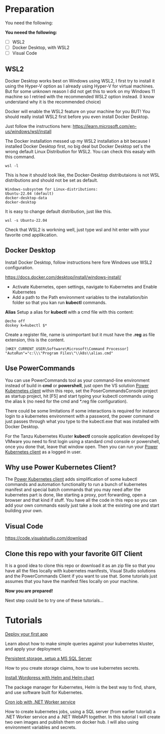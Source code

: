 # Preparation
You need the following:

**You neeed the following:**
- [ ] WSL2
- [ ] Docker Desktop, with WSL2
- [ ] Visual Code

## WSL2
Docker Desktop works best on Windows using WSL2, I first try to install it using the Hyper-V option as I already using Hyper-V for virtual machines. But for some unknown reason I did not get this to work on my Windows 11 machine so I retried with the recommended WSL2 option instead. (I know understand why it is the recommended choice)

Docker will enable the WSL2 feature on your machine for you BUT! You should really install WSL2 first before you even install Docker Desktop. 

Just follow the instructions here: https://learn.microsoft.com/en-us/windows/wsl/install

The Docker installation messed up my WSL2 installation a bit because I installed Docker Desktop first, no big deal but Docker Desktop set´s the wrong default Linux Distribution for WSL2.
You can check this easaly with this command.
```
wsl -l
```
This is how it should look like, the Docker-Desktop distributaions is not WSL distributions and should not be set as default.
```
Windows-subsystem for Linux-distributions:
Ubuntu-22.04 (default)
docker-desktop-data
docker-desktop
```
It is easy to change default distribution, just like this.
```
wsl -s Ubuntu-22.04
```
Check that WSL2 is workning well, just type wsl and hit enter with your favorite cmd applikcation.

## Docker Desktop
Install Docker Desktop, follow instructions here fore Windows use WSL2 configuration.

https://docs.docker.com/desktop/install/windows-install/

 - Activate Kubernetes, open settings, navigate to Kubernetes and Enable Kubernetes
 - Add a path to the Path environment variables to the installation/bin folder so that you kan run **kubectl** commands.
 

 **Alias**
 Setup a alias for **kubectl** with a cmd file with this content:
 ```
@echo off
doskey k=kubectl $*
```
Create a register file, name is unimportant but it must have the **.reg** as file extension, this is the content.
```
[HKEY_CURRENT_USER\Software\Microsoft\Command Processor]
"AutoRun"="c:\\\"Program Files\"\\k8s\\alias.cmd"
```
## Use PowerCommands 
You can use PowerCommands tool as your command-line environment instead of build in **cmd** or **powershell**, just open the VS solution [Power Kubernetes client](../PowerKubernetesClient/) within this repo, set the PoserCommandsConsole project as startup project, hit [F5] and start typing your kubectl commands using the alias k (no need for the cmd and *.reg file configuration).

There could be some limitations if some interactions is required for instance login to a kubernetes environment with a password, the power command just passes through what you type to the kubectl.exe that was installed with Docker Desktop. 

For the Tanzu Kubernetes Kluster **kubectl** console application developed by VMware you need to first login using a standard cmd console or powershell, once you done that, leave that window open. Then you can run your [Power Kubernetes client](../PowerKubernetesClient/) as a logged in user.

## Why use Power Kubernetes Client?
The [Power Kubernetes client](../PowerKubernetesClient/) adds simplification of some kubectl commands and automation functionality to run a bunch of kubernetes manifest and special batch commands that you may need after the kubernetes part is done, like starting a proxy, port forwarding, open a browser and that kind if stuff.
You have all the code in this repo so you can add your own commands easily just take a look at the existing one and start building your own.

## Visual Code
https://code.visualstudio.com/download

## Clone this repo with your favorite GIT Client
It is a good idea to clone this repo or download it as an zip file so that you have all the files locally with kubernetes manifests, Visual Studio solutions and the PowerCommands Client if you want to use that. Some tutorials just assumes that you have the manifest files locally on your machine.

**Now you are prepared!**

Next step could be to try one of these tutorials...

# Tutorials

[Deploy your first app](Deploy-Your-First-App.md)

Learn about how to make simple queries against your kubernetes kluster, and apply your deployment.

[Persistent storage, setup a MS SQL Server](Percistent-Storage.md)

How to you create storage claims, how to use kubernetes secrets.

[Install Wordpress with Helm and Helm chart](Wordpress.md)

The package manager for Kubernetes, Helm is the best way to find, share, and use software built for Kubernetes.

[Cron job with .NET Worker service](Worker-service.md)

How to create kubernetes jobs, using a SQL server (from earlier tutorial) a .NET Worker service and a .NET WebAPI together. In this tutorial I will create two own images and publish them on docker hub. I will also using environment variables and secrets.
